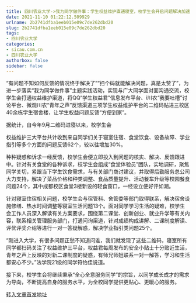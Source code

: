 ```yaml
---
title: 四川农业大学->我为同学做件事：学生权益维护直通寝室，校学生会开启问题解决加速度 | sicau.com.cn
date: 2021-11-10 01:22:12.509929
urlname: 2b2741dfba1eeb015e09c7de262dbd20
slug: 2b2741dfba1eeb015e09c7de262dbd20
tags: 
- 四川农业大学
categories:
- sicau.com.cn
- 四川农业大学
authorbox: false
sidebar: false
---
```

“有问题不知如何反馈的情况终于解决了”“扫个码就能解决问题，真是太赞了”，为进一步落实“我为同学做件事”主题实践活动，实现与广大同学面对面沟通交流，校学生会打通权益维护渠道，将QQ“学生权益君”信息发布平台、i川农“我要吐槽”讨论平台、微观川农“青年之声”反馈渠道三项学生权益维护平台的二维码贴进三校区40余栋学生宿舍楼，让学生权益问题反馈“方便到家”。

据统计，自今年9月二维码进寝以来，校学生会
<!--more-->
权益维护三大平台共计收到来自同学们关于寝室住宿、食堂饮食、设备故障、学业指引等多个方面的问题反馈62个，较以往增加30%。

种种疑惑和诉求一经反馈，校学生会便立即投入到问题的核实、解决、反馈跟进中。针对有关食堂的各种诉求，校学生会组成“食堂体验员”团队，实地调研，聚焦同学关切，紧跟当下学生饮食需求，与有关部门商讨建议，并取得后勤服务总公司大力支持，解决了菜品价格和种类调整、食品质量提升、活动餐车升级等校园餐食问题24个，其中成都校区食堂3楼新设的轻食窗口，一经设立便好评如潮。

针对寝室住宿相关问题，校学生会与宿管科、舍管委等部门取得联系，解决宿舍设施修缮、热水时间调整等寝室生活问题13个。面对同学学习生活的疑难，校学生会工作人员深入解读有关方案要求，围绕第二课堂、创新创业、就业升学等有关内容，联系相关管理服务部门，打通问询渠道，针对成绩构成讲解、二课制度解读、评优评奖介绍等进行一对一答疑解惑，解决学业指引类问题25个。

“刚进入大学，有很多问题正愁不知道问谁，我们就发现了这些二维码，寝室所有同学都扫码关注了权益维护三平台，权益君每周发布的安全小贴士十分贴近生活，青年之声上反映的对新二课制度的疑惑，有师兄师姐联系一对一解答，学习和生活都安心不少。”法学院21级的同学符怡佳说道。

接下来，校学生会将继续秉承“全心全意服务同学”的宗旨，以同学成长成才的需求为导向，不断提高自身的服务水平，为全校同学提供更贴心、更暖心的服务。



[转入文章首发地址](https://news.sicau.edu.cn/info/1078/65365.htm)